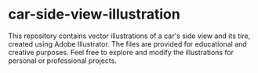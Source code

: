 # car-side-view-illustration
This repository contains vector illustrations of a car's side view and its tire, created using Adobe Illustrator. The files are provided for educational and creative purposes. Feel free to explore and modify the illustrations for personal or professional projects.
